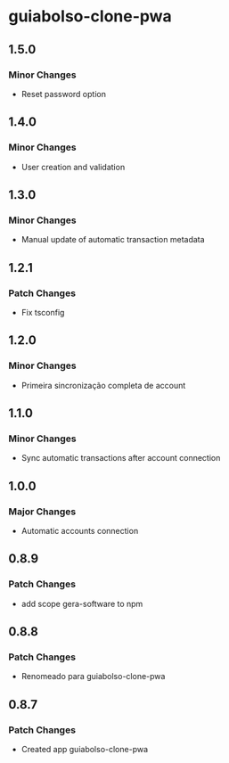 # guiabolso-clone-pwa

## 1.5.0

### Minor Changes

- Reset password option

## 1.4.0

### Minor Changes

- User creation and validation

## 1.3.0

### Minor Changes

- Manual update of automatic transaction metadata

## 1.2.1

### Patch Changes

- Fix tsconfig

## 1.2.0

### Minor Changes

- Primeira sincronização completa de account

## 1.1.0

### Minor Changes

- Sync automatic transactions after account connection

## 1.0.0

### Major Changes

- Automatic accounts connection

## 0.8.9

### Patch Changes

- add scope gera-software to npm

## 0.8.8

### Patch Changes

- Renomeado para guiabolso-clone-pwa

## 0.8.7

### Patch Changes

- Created app guiabolso-clone-pwa
